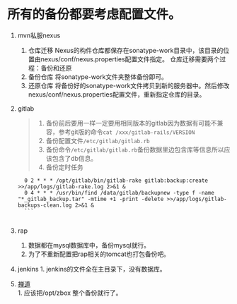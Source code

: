 # 所有的备份都要考虑配置文件。      
1. mvn私服nexus
    1. 仓库迁移
        Nexus的构件仓库都保存在sonatype-work目录中，该目录的位置由nexus/conf/nexus.properties配置文件指定。
   仓库迁移需要两个过程：备份和还原
     1. 备份仓库
   将sonatype-work文件夹整体备份即可。
     1. 还原仓库
   将备份好的sonatype-work文件拷贝到新的服务器中。然后修改nexus/conf/nexus.properties配置文件，重新指定仓库的目录。
1. gitlab       
   >1. 备份前后要用一样一定要用相同版本的gitlab因为数据有可能不兼容，参考git版的命令`cat /xxx/gitlab-rails/VERSION`    
   >1. 备份配置文件`/etc/gitlab/gitlab.rb`       
   >1. 备份命令`/etc/gitlab/gitlab.rb`备份数据里边包含库等信息所以应该包含了db信息。         
   >1. 备份定时任务
   
      ```
        0 2 * * * /opt/gitlab/bin/gitlab-rake gitlab:backup:create >>/app/logs/gitlab-rake.log 2>&1 &
        0 4 * * * /usr/bin/find /data/gitlab/backupnew -type f -name "*_gitlab_backup.tar" -mtime +1 -print -delete >>/app/logs/gitlab-backups-clean.log 2>&1 &
        ```    
        
1. rap    
    1. 数据都在mysql数据库中，备份mysql就行。    
    1. 为了不重新配置把rap相关的tomcat也打包备份吧。     
    
1. jenkins
        1. jenkins的文件全在主目录下，没有数据库。     
1. [禅道](https://my.oschina.net/u/3716768/blog/1620735)     
        1. 应该把/opt/zbox 整个备份就行了。    

        



        
